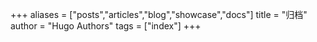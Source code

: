 +++
aliases = ["posts","articles","blog","showcase","docs"]
title = "归档"
author = "Hugo Authors"
tags = ["index"]
+++